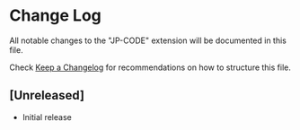 # Change Log

All notable changes to the "JP-CODE" extension will be documented in this file.

Check [Keep a Changelog](http://keepachangelog.com/) for recommendations on how to structure this file.

## [Unreleased]

- Initial release
